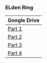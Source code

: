 ### **ELden Ring**

| Google Drive |
|--------------|
| [Part 1]() |
| [Part 2]() | 
| [Part 3]() |
| [Part 4](https://docs.google.com/uc?id=1G_ITTo8I2gUFBc53bKCb0QTXNLoM1QhG&e=166797) |
